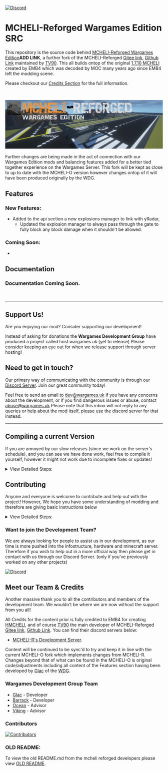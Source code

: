<!-- Update with new links and icons to wargames parts -->
<!-- [![Curse Forge](https://cdn.jsdelivr.net/npm/@intergrav/devins-badges@3/assets/cozy/available/curseforge_vector.svg)]() -->
<!--[![Modrinth](https://cdn.jsdelivr.net/npm/@intergrav/devins-badges@3/assets/cozy/available/modrinth_vector.svg)]() -->

[![Discord](https://cdn.jsdelivr.net/npm/@intergrav/devins-badges@3/assets/cozy/social/discord-plural_vector.svg)](https://discord.wargames.uk)

# MCHELI-Reforged Wargames Edition SRC

This repository is the source code behind [MCHELI-Reforged Wargames Edition]()**ADD LINK**, a further fork of the MCHELI-Reforged [Gitee link](https://gitee.com/TV90/MCH-Reforged), [Github Link](https://github.com/TV90/MCH-Reforged) maintained by [TV90](https://github.com/TV90). This all builds ontop of the original [1.7.10 MCHELI](https://www.curseforge.com/minecraft/mc-mods/mcheli-minecraft-helicopter-mod) created by EMB4 which was decoded by MOC many years ago since EMB4 left the modding scene.

Please checkout our [Credits Section](#meet-our-team--credits) for the full information.

<br>

![MCHELI-Reforged Wargames Edition Banner](https://github.com/Wargames-Development/SRC-MCHELI-R-WDG-Edition/blob/MCHRgithub/assets/MCHELI-R-Banner.png?raw=true)

Further changes are being made in the act of connection with our Wargames Edition mods and balancing features added for a better tied together experience on the Wargames Server. This fork will be kept as close to up to date with the MCHELI-O version however changes ontop of it will have been produced originally by the WDG.

## Features

<!-- Write about the features of the mod and include some gifs or images to help document major features. Below is an example of image/gif addition -->
<!-- ![Weapon Showcase](https://raw.githubusercontent.com/Cubed-Development/Modern-Warfare-Cubed/main/assets/showcase/Weapon%20Showcase.gif) -->

### New Features:

- Added to the api section a new explosions manager to link with yRadar,
  - Updated the explosion manager to always pass through the gate to fully block any block damage when it shouldn't be allowed.

### Coming Soon:

-

## Documentation

### Documentation Coming Soon.

<!--
If there is some documentation then please include this and update the link! The website forum documentation page needs to be produced first...

We now have documentation, it is still early, so not everything might be there, you can check it out [here](https://docs.wargames.uk/<mod>)!
-->

<br>

---

## Support Us!

<!-- Update this once wargames hosting comes out properly to direct to purchase a server! -->

Are you enjoying our mod?
Consider supporting our development!

Instead of asking for donations the **Wargames Development Group** have produced a project called host.wargames.uk (yet to release) Please consider keeping an eye out for when we release support through server hosting!

## Need to get in touch?

<!-- If Discord server or contact lines via email change, update this section here. -->

Our primary way of communicating with the community is through our [Discord Server](https://discord.wargames.uk).
Join our great community today!

Feel free to send an email to dev@wargames.uk if you have any concerns about the development, or if you find dangerous issues or abuse, contact abuse@wargames.uk
Please note that this inbox will not reply to any queries or help about the mod itself, please use the discord server for that instead.

---

## Compiling a current Version

If you are annoyed by our slow releases (since we work on the server's schedule), and you can see we have done work,
feel free to compile it yourself, however it might not work due to incomplete fixes or updates!

<!-- This is a very basic guide to getting the repo setup, this is on purpose, but could be updated if things change or is wanted -->

<details>
<summary>View Detailed Steps:</summary>

1. Enter the source code directory
   1. Navigate to the location where you downloaded the sources. *it should be `C:/Users/%USER%/Downloads`*

   2. Enter the downloaded source tree.

   3. For Win11 Shift Right-Click, and select `Open in terminal` This will open a CMD instance in this location, *if this for some reason is a powershell instance please follow below:*
        1. Open a CMD window (search CMD)

        2. cd to the directory:

        ```cmd
            cd /path/to/project-root/dir/
        ```

<br>

2. Build the mod
    1. Type `gradlew build` and then click enter

    2. Wait for completion

<br>

3. Locate the mod file.
   1. Navigate to the location where you downloaded the sources. *it should be `C:/Users/%USER%/Downloads`*

   2. Enter the downloaded source tree.

   3. Navigate to `build/libs`.

   4. Grab the .jar file from there. *This mod might be unstable due to the state of current development*

4. Updating your mod
    1. You will notice if you try and use the jar to run the game you will have issues with all the textures and vehicles missing if not crashes. Follow the below steps:

    2. Take the jar and extract it using a unzipping tool (winrar, 7zip, windows extraction),

    3. Find your existing mcheli mod folder, and inside delete the "mcheli" folder. this is not the main mcheli folder shown in the mods folder but the one inside of it.

    4. Upload the mcheli folder you recieved from extracting the jar and put it in its place.

5. Alernatively you should instead go to our hosted main repo and download the mod there: [MCHELI-R/O Wargames Edition](https://github.com/Wargames-Development/MCHELI-R-O-WDG-Edition)

</details>

## Contributing

<!-- This is a very basic guide to getting the repo setup, this is on purpose, but could be updated if things change or is wanted -->

Anyone and everyone is welcome to contribute and help out with the project!
However, We hope you have some understanding of modding and therefore are giving basic instructions below

<details>
<summary>View Detailed Steps:</summary>

1. Follow the Step 1 from compiling the latest version above,

2. Setup the workspace
    1. Type `gradlew setupDecompWorkspace` and then click enter

    2. Wait for completion

3. Depending on your editor of choice follow one of the below:

* Intellij Idea:
    1. Generate idea files by running `gradlew idea` in the cmd.

    2. Open the .ipr file in the explorer to intellij Idea.

* Eclipse Users:
    1. Generate eclipse files by running  `gradlew eclipse` in the cmd.

    2. Select the **eclipse** folder as a workspace when opening eclipse.

</details>

### Want to join the Development Team?

We are always looking for people to assist us in our development, as our time is more pushed into the infostructure, hardware and minecraft server.
Therefore if you wish to help out in a more official way then please get in contact with us through our Discord Server. (only if you've previously worked on any other projects)

[![Discord](https://cdn.jsdelivr.net/npm/@intergrav/devins-badges@3/assets/cozy/social/discord-plural_vector.svg)](https://discord.wargames.uk)

## Meet our Team & Credits

<!-- Add Credit to the developers of any used code, models or textures, including links. -->

Another massive thank you to all the contributors and members of the development team.
We wouldn't be where we are now without the support from you all!

All Credits for the content prior is fully credited to EMB4 for creating [HMCHELI](https://www.curseforge.com/minecraft/mc-mods/mcheli-minecraft-helicopter-mod), and of course [TV90](https://gitee.com/TV90/) the main developer of MCHELI-Reforged [Gitee link](https://gitee.com/TV90/MCH-Reforged), [Github Link](https://github.com/TV90/MCH-Reforged). You can find their discord servers below:

- [MCHELI-R's Development Server](https://discord.gg/SfkbkqhkXK).

Content will be continued to be sync'd to try and keep it in line with the current MCHELI-O fork which implements changes from MCHELI-R. Changes beyond that of what can be found in the MCHELI-O is original code/adjustments including all content of the Features section having been developed by [Glac](https://github.com/RhysHopkins04) of the [WDG](https://github.com/Wargames-Development).

### Wargames Development Group Team

- [Glac](https://github.com/RhysHopkins04) - Developer
- [Barrack](https://github.com/BateNacon) - Developer
- [Ocean](https://github.com/Oceanseaj) - Advisor
- [Viking](https://github.com/snowboardman91) - Advisor

### Contributors

[![Contributors](https://contrib.rocks/image?repo=Wargames-Development/SRC-MCHELI-R-O-WDG-Edition)](https://github.com/Wargames-Development/SRC-MCHELI-R-O-WDG-Edition/graphs/contributors)

### OLD README:

To view the old README.md from the mcheli reforged developers please view [OLD README](/MCHR-README.md).

